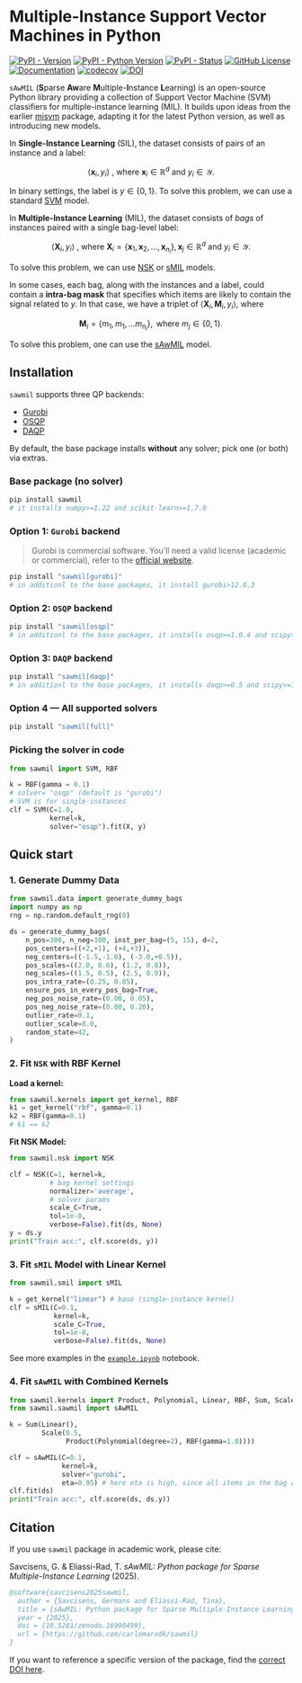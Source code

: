 # Multiple-Instance Support Vector Machines in Python

[![PyPI - Version](https://img.shields.io/pypi/v/sawmil)](https://pypi.org/project/sawmil/)
[![PyPI - Python Version](https://img.shields.io/pypi/pyversions/sawmil)](https://pypi.org/project/sawmil/)
[![PyPI - Status](https://img.shields.io/pypi/status/sawmil)](https://pypi.org/project/sawmil/)
[![GitHub License](https://img.shields.io/github/license/carlomarxdk/sawmil)](https://github.com/carlomarxdk/sawmil/blob/main/LICENSE)
[![Documentation](https://readthedocs.org/projects/sawmil/badge/?version=latest)](https://sawmil.readthedocs.io/en/latest/?badge=latest)
[![codecov](https://codecov.io/github/carlomarxdk/sawmil/graph/badge.svg?token=0UY8N6FH4Y)](https://codecov.io/github/carlomarxdk/sawmil)
[![DOI](https://zenodo.org/badge/1046623935.svg)](https://doi.org/10.5281/zenodo.16990499)

`sAwMIL` (**S**parse **Aw**are **M**ultiple-**I**nstance **L**earning) is an open-source Python library providing a collection of Support Vector Machine (SVM) classifiers for multiple-instance learning (MIL). It builds upon ideas from the earlier [misvm](https://github.com/garydoranjr/misvm) package, adapting it for the latest Python version, as well as introducing new models.

In **Single-Instance Learning** (SIL), the dataset consists of pairs of an instance and a label:

$$
\langle \mathbf{x}_i, y_i \rangle \text{ , where } \mathbf{x}_i \in \mathbb{R}^{d} \text{ and } y_i \in \mathcal{Y}.
$$

In binary settings, the label is $y \in \{0,1\}$.
To solve this problem, we can use a standard [SVM](https://sawmil.readthedocs.io/en/latest/models/svm/) model.

In **Multiple-Instance Learning** (MIL), the dataset consists of *bags* of instances paired with a single bag-level label:

$$
\langle \mathbf{X}_i, y_i \rangle \text{ , where } \mathbf{X}_i = \{ \mathbf{x}_{1}, \mathbf{x}_{2}, ..., \mathbf{x}_{n_i} \}, \mathbf{x}_j \in \mathbb{R}^{d} \text{ and } y_i \in \mathcal{Y}.
$$

To solve this problem, we can use [NSK](https://sawmil.readthedocs.io/en/latest/models/nsk/) or [sMIL](https://sawmil.readthedocs.io/en/latest/models/sMIL/) models.

In some cases, each bag, along with the instances and a label, could contain a **intra-bag mask** that specifies which items are likely to contain the signal related to $y$. In that case, we have a triplet of $\langle \mathbf{X}_i, \mathbf{M}_i, y_i \rangle$, where

$$
 \mathbf{M}_i = \{m_1, m_1,... m_{n_i}\}, \text{ where } m_j \in \{0,1\}.
$$

To solve this problem, one can use the [sAwMIL](https://sawmil.readthedocs.io/en/latest/models/sAwMIL/) model.

## Installation

`sawmil` supports three QP backends:

* [Gurobi](https://gurobi.com)
* [OSQP](https://osqp.org/)
* [DAQP](https://darnstrom.github.io/daqp/)
  
By default, the base package installs **without** any solver; pick one (or both) via extras.

### Base package (no solver)

```bash
pip install sawmil
# it installs numpy>=1.22 and scikit-learn>=1.7.0
```

### Option 1: `Gurobi` backend

> Gurobi is commercial software. You’ll need a valid license (academic or commercial), refer to the [official website](https://gurobi.com).

```bash
pip install "sawmil[gurobi]"
# in additionl to the base packages, it install gurobi>12.0.3
```

### Option 2: `OSQP` backend

```bash
pip install "sawmil[osqp]"
# in additionl to the base packages, it installs osqp>=1.0.4 and scipy>=1.16.1
```

### Option 3: `DAQP` backend

```bash
pip install "sawmil[daqp]"
# in additionl to the base packages, it installs daqp>=0.5 and scipy>=1.16.1
```

### Option 4 — All supported solvers

```bash
pip install "sawmil[full]"
```


### Picking the solver in code

```python
from sawmil import SVM, RBF

k = RBF(gamma = 0.1)
# solver= "osqp" (default is "gurobi")
# SVM is for single-instances 
clf = SVM(C=1.0, 
          kernel=k, 
          solver="osqp").fit(X, y)
```

## Quick start

### 1. Generate Dummy Data

``` python
from sawmil.data import generate_dummy_bags
import numpy as np
rng = np.random.default_rng(0)

ds = generate_dummy_bags(
    n_pos=300, n_neg=100, inst_per_bag=(5, 15), d=2,
    pos_centers=((+2,+1), (+4,+3)),
    neg_centers=((-1.5,-1.0), (-3.0,+0.5)),
    pos_scales=((2.0, 0.6), (1.2, 0.8)),
    neg_scales=((1.5, 0.5), (2.5, 0.9)),
    pos_intra_rate=(0.25, 0.85),
    ensure_pos_in_every_pos_bag=True,
    neg_pos_noise_rate=(0.00, 0.05),
    pos_neg_noise_rate=(0.00, 0.20),
    outlier_rate=0.1,
    outlier_scale=8.0,
    random_state=42,
)
```

### 2. Fit `NSK` with RBF Kernel

**Load a kernel:**

```python
from sawmil.kernels import get_kernel, RBF
k1 = get_kernel("rbf", gamma=0.1)
k2 = RBF(gamma=0.1)
# k1 == k2

```

**Fit NSK Model:**

```python
from sawmil.nsk import NSK

clf = NSK(C=1, kernel=k, 
          # bag kernel settings
          normalizer='average',
          # solver params
          scale_C=True, 
          tol=1e-8, 
          verbose=False).fit(ds, None)
y = ds.y
print("Train acc:", clf.score(ds, y))
```

### 3. Fit `sMIL` Model with Linear Kernel

```python
from sawmil.smil import sMIL

k = get_kernel("linear") # base (single-instance kernel)
clf = sMIL(C=0.1, 
           kernel=k, 
           scale_C=True, 
           tol=1e-8, 
           verbose=False).fit(ds, None)
```

See more examples in the [`example.ipynb`](https://github.com/carlomarxdk/sawmil/blob/main/example.ipynb) notebook.

### 4. Fit `sAwMIL` with Combined Kernels

```python
from sawmil.kernels import Product, Polynomial, Linear, RBF, Sum, Scale
from sawmil.sawmil import sAwMIL

k = Sum(Linear(), 
        Scale(0.5, 
              Product(Polynomial(degree=2), RBF(gamma=1.0))))

clf = sAwMIL(C=0.1, 
             kernel=k,
             solver="gurobi", 
             eta=0.95) # here eta is high, since all items in the bag are relevant
clf.fit(ds)
print("Train acc:", clf.score(ds, ds.y))
```

## Citation

If you use `sawmil` package in academic work, please cite:

Savcisens, G. & Eliassi-Rad, T. *sAwMIL: Python package for Sparse Multiple-Instance Learning* (2025).

```bibtex
@software{savcisens2025sawmil,
  author = {Savcisens, Germans and Eliassi-Rad, Tina},
  title = {sAwMIL: Python package for Sparse Multiple-Instance Learning},
  year = {2025},
  doi = {10.5281/zenodo.16990499},
  url = {https://github.com/carlomarxdk/sawmil}
}
```

If you want to reference a specific version of the package, find the [correct DOI here](https://doi.org/10.5281/zenodo.16990499).
